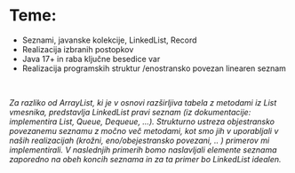# Teme:
- Seznami, javanske kolekcije, LinkedList, Record
- Realizacija izbranih postopkov
- Java 17+ in raba ključne besedice var
- Realizacija programskih struktur /enostransko povezan linearen seznam

<br>

<i> Za razliko od ArrayList, ki je v osnovi razširljiva tabela z metodami iz List vmesnika, predstavlja LinkedList pravi seznam (iz dokumentacije: implementira List, Queue, Dequeue, …). Strukturno ustreza objestransko povezanemu seznamu z močno več metodami, kot smo jih v uporabljali v naših realizacijah (krožni, eno/obejestransko povezani, .. ) primerov mi implementirali. V naslednjih primerih bomo naslavljali elemente seznama zaporedno na obeh koncih seznama in za ta primer bo LinkedList idealen.